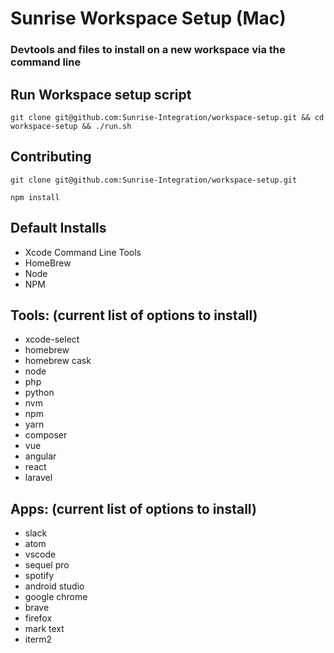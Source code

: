 # Sunrise Workspace Setup (Mac)

### Devtools and files to install on a new workspace via the command line

## Run Workspace setup script
```
git clone git@github.com:Sunrise-Integration/workspace-setup.git && cd workspace-setup && ./run.sh
```

## Contributing
```
git clone git@github.com:Sunrise-Integration/workspace-setup.git

npm install
```
## Default Installs
* Xcode Command Line Tools
* HomeBrew
* Node
* NPM

## Tools: (current list of options to install)
* xcode-select
* homebrew
* homebrew cask
* node
* php
* python
* nvm
* npm
* yarn
* composer
* vue
* angular
* react
* laravel

## Apps: (current list of options to install)
* slack
* atom
* vscode
* sequel pro
* spotify
* android studio
* google chrome
* brave
* firefox
* mark text
* iterm2
